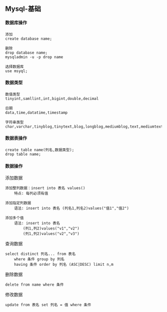 ## Mysql-基础

#### 数据库操作

```
添加
create database name;

删除
drop database name;
mysqladmin -u -p drop name

选择数据库
use msyql;
```

#### 数据类型

```
数值类型
tinyint,samllint,int,bigint,double,decimal

日期
data,time,datatime,timestamp

字符串类型
char,varchar,tinyblog,tinytext,blog,longblog,mediumblog,text,mediumtext,longtext
```

#### 数据表操作

```
create table name(列名,数据类型);
drop table name;
```

#### 数据操作

添加数据

```
添加整列数据：insert into 表名 values()
	特点:	每列必须有值
	
添加指定列数据
	语法: insert into 表名 (列名1,列名2)values("值1","值2")
	
添加多个值
	语法: insert into 表名 
		(列1,列2)values("v1","v2")
		(列1,列2)values("v2","v3")
```

查询数据

```
select distinct 列名... from 表名 
	where 条件 group by 列名 
	having 条件 order by 列名 (ASC|DESC) limit n,m
```

删除数据

```
delete from name where 条件
```

修改数据

```
update from 表名 set 列名 = 值 where 条件
```

